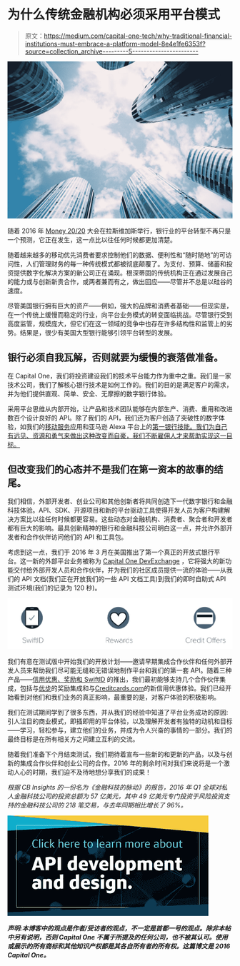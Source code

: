 # 为什么传统金融机构必须采用平台模式

> 原文：<https://medium.com/capital-one-tech/why-traditional-financial-institutions-must-embrace-a-platform-model-8e4e1fe6353f?source=collection_archive---------5----------------------->

![](img/1e9e74769ae99d42b4c90cf2fec4bd34.png)

随着 2016 年 [Money 20/20](https://www.money2020.com/) 大会在拉斯维加斯举行，银行业的平台转型不再只是一个预测，它正在发生，这一点比以往任何时候都更加清楚。

随着越来越多的移动优先消费者要求控制他们的数据、便利性和“随时随地”的可访问性，人们管理财务的每一种传统模式都被彻底颠覆了。为支付、预算、储蓄和投资提供数字化解决方案的新公司正在涌现。根深蒂固的传统机构正在通过发展自己的能力或与创新新贵合作，或两者兼而有之，做出回应——尽管并不总是以硅谷的速度。

尽管美国银行拥有巨大的资产——例如，强大的品牌和消费者基础——但现实是，在一个传统上缓慢而稳定的行业，向平台业务模式的转变面临挑战。尽管银行受到高度监管，规模庞大，但它们在这一领域的竞争中也存在许多结构性和监管上的劣势。结果是，很少有美国大型银行能够引领平台转型的发展。

## 银行必须自我瓦解，否则就要为缓慢的衰落做准备。

在 Capital One，我们将投资建设我们的技术平台能力作为重中之重。我们是一家技术公司，我们了解核心银行技术是如何工作的。我们的目的是满足客户的需求，并为他们提供直观、简单、安全、无摩擦的数字银行体验。

采用平台思维从内部开始，让产品和技术团队能够在内部生产、消费、重用和改进数百个设计良好的 API。除了我们的 API，我们还为客户创造了突破性的数字体验，如我们的[移动服务](https://play.google.com/store/apps/details?id=com.konylabs.capitalone&hl=en)应用和亚马逊 Alexa 平台上的[第一银行技能。我们为自己有远见、资源和勇气来做出这种改变而自豪，我们不断雇佣人才来帮助实现这一目标。](https://www.capitalone.com/applications/alexa/)

## 但改变我们的心态并不是我们在第一资本的故事的结尾。

我们相信，外部开发者、创业公司和其他创新者将共同创造下一代数字银行和金融科技体验。API、SDK、开源项目和新的平台驱动工具使得开发人员为客户构建解决方案比以往任何时候都更容易。这些动态对金融机构、消费者、聚合者和开发者都有巨大的影响。最具创新精神的银行和金融科技公司明白这一点，并允许外部开发者和合作伙伴访问他们的 API 和工具包。

考虑到这一点，我们于 2016 年 3 月在美国推出了第一个真正的开放式银行平台。这一新的外部平台业务被称为 [Capital One DevExchange](https://developer.capitalone.com/) ，它将强大的新功能交付给外部开发人员和合作伙伴，并为我们的社区成员提供一流的体验——从我们的 API 文档(我们正在开放我们的一些 API 文档工具)到我们的即时自助式 API 测试环境(我们的记录为 120 秒)。

![](img/fa07abc5f479dc7460cdc65c55583b4a.png)

我们有意在测试版中开始我们的开放计划——邀请早期集成合作伙伴和任何外部开发人员来帮助我们尽可能无缝和无错误地制作平台和我们的第一套 API。随着三种产品——[信用优惠、奖励和 SwiftID](https://developer.capitalone.com/products/) 的推出，我们最初能够支持几个合作伙伴集成，包括与[优步](https://www.capitalone.com/credit-cards/cash-back/uber/)的奖励集成和与[Creditcards.com](https://developer.capitalone.com/blog-post/api-case-study-creditcardscom-integration-of-credit-offers-api/)的新信用优惠体验。我们已经开始看到对他们和我们业务的真正影响，最重要的是，对客户体验的积极影响。

我们在测试期间学到了很多东西，并从我们的经验中知道了平台业务成功的原因:引人注目的商业模式，即插即用的平台体验，以及理解开发者有独特的动机和目标——学习，轻松参与，建立他们的业务，并成为令人兴奋的事情的一部分。我们的最终目标是在所有相关方之间建立互利的交流。

随着我们准备下个月结束测试，我们期待着宣布一些新的和更新的产品，以及与创新的集成合作伙伴和创业公司的合作。2016 年的剩余时间对我们来说将是一个激动人心的时期，我们迫不及待地想分享我们的成果！

*根据 CB Insights 的一份名为《金融科技的脉动》的报告，2016 年 Q1 全球对私人金融科技公司的投资总额为 57 亿美元，其中 49 亿美元专门投资于风险投资支持的金融科技公司的 218 笔交易，与去年同期相比增长了 96%。*

[![](img/c6c5bb1f3967049ba012aebf5757e08d.png)](https://medium.com/capital-one-tech/api/home)

***声明:本博客中的观点是作者/受访者的观点，不一定是首都一号的观点。除非本帖中另有说明，否则 Capital One 不属于所提及的任何公司，也不被其认可。使用或展示的所有商标和其他知识产权都是其各自所有者的所有权。这篇博文是 2016 Capital One。***